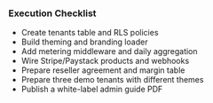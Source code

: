 ### Execution Checklist

- Create tenants table and RLS policies
- Build theming and branding loader
- Add metering middleware and daily aggregation
- Wire Stripe/Paystack products and webhooks
- Prepare reseller agreement and margin table
- Prepare three demo tenants with different themes
- Publish a white-label admin guide PDF

